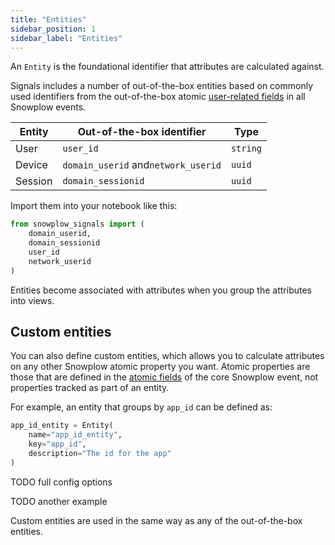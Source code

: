 ```yaml
---
title: "Entities"
sidebar_position: 1
sidebar_label: "Entities"
---
```


An `Entity` is the foundational identifier that attributes are calculated against.

Signals includes a number of out-of-the-box entities based on commonly used identifiers from the out-of-the-box atomic [user-related fields](/docs/fundamentals/canonical-event/index.md#user-related-fields) in all Snowplow events.

| Entity  | Out-of-the-box identifier           | Type     |
| ------- | ----------------------------------- | -------- |
| User    | `user_id`                           | `string` |
| Device  | `domain_userid` and`network_userid` | `uuid`   |
| Session | `domain_sessionid`                  | `uuid`   |

Import them into your notebook like this:

```python
from snowplow_signals import (
    domain_userid,
    domain_sessionid
    user_id
    network_userid
)
```

Entities become associated with attributes when you group the attributes into views.

## Custom entities

You can also define custom entities, which allows you to calculate attributes on any other Snowplow atomic property you want. Atomic properties are those that are defined in the [atomic fields](/docs/fundamentals/canonical-event/index.md#atomic-fields) of the core Snowplow event, not properties tracked as part of an entity.

For example, an entity that groups by `app_id` can be defined as:

```python
app_id_entity = Entity(
    name="app_id_entity",
    key="app_id",
    description="The id for the app"
)
```

TODO full config options

TODO another example

Custom entities are used in the same way as any of the out-of-the-box entities.
